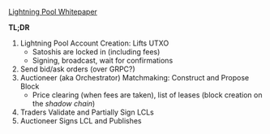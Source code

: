 ---
---

[Lightning Pool Whitepaper](https://lightning.engineering/lightning-pool-whitepaper.pdf)

**TL;DR**

1. Lightning Pool Account Creation: Lifts UTXO
   - Satoshis are locked in (including fees)
   - Signing, broadcast, wait for confirmations
2. Send bid/ask orders (over GRPC?)
3. Auctioneer (aka Orchestrator) Matchmaking: Construct and Propose Block
   - Price clearing (when fees are taken), list of leases (block creation on the _shadow chain_)
4. Traders Validate and Partially Sign LCLs
5. Auctioneer Signs LCL and Publishes

